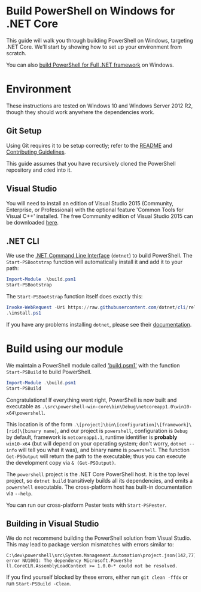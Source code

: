 Build PowerShell on Windows for .NET Core
=========================================

This guide will walk you through building PowerShell on Windows, targeting .NET Core. 
We'll start by showing how to set up your environment from scratch.

You can also [build PowerShell for Full .NET framework](windows-full.md) on Windows.

Environment
===========

These instructions are tested on Windows 10 and Windows Server 2012
R2, though they should work anywhere the dependencies work.

Git Setup
---------

Using Git requires it to be setup correctly; refer to the
[README](../../README.md) and
[Contributing Guidelines](../../.github/CONTRIBUTING.md).

This guide assumes that you have recursively cloned the PowerShell repository and `cd`ed into it.

Visual Studio
----------------

You will need to install an edition of Visual Studio 2015 (Community, Enterprise, or Professional) with the optional feature 'Common Tools for Visual C++' installed. 
The free Community edition of Visual Studio 2015 can be downloaded [here](https://www.visualstudio.com/visual-studio-community-vs/).

.NET CLI
--------

We use the [.NET Command Line Interface][dotnet-cli] (`dotnet`) to build PowerShell.
The `Start-PSBootstrap` function will automatically install it and add it to your path:

```powershell
Import-Module .\build.psm1
Start-PSBootstrap
```

The `Start-PSBootstrap` function itself does exactly this:

```powershell
Invoke-WebRequest -Uri https://raw.githubusercontent.com/dotnet/cli/rel/1.0.0/scripts/obtain/dotnet-install.ps1 -OutFile install.ps1
.\install.ps1
```

If you have any problems installing `dotnet`, please see their [documentation][cli-docs].

[dotnet-cli]: https://github.com/dotnet/cli#new-to-net-cli
[cli-docs]: https://dotnet.github.io/getting-started/

Build using our module
======================

We maintain a PowerShell module called ['build.psm1'](../../build.psm1) with the function `Start-PSBuild` to build PowerShell.

```powershell
Import-Module .\build.psm1
Start-PSBuild
```

Congratulations! If everything went right, PowerShell is now built and executable as `.\src\powershell-win-core\bin\Debug\netcoreapp1.0\win10-x64\powershell`.

This location is of the form `.\[project]\bin\[configuration]\[framework]\[rid]\[binary name]`, 
and our project is `powershell`, configuration is `Debug` by default, 
framework is `netcoreapp1.1`, runtime identifier is **probably** `win10-x64` 
(but will depend on your operating system; 
don't worry, `dotnet --info` will tell you what it was), and binary name is `powershell`. 
The function `Get-PSOutput` will return the path to the executable; 
thus you can execute the development copy via `& (Get-PSOutput)`.

The `powershell` project is the .NET Core PowerShell host. 
It is the top level project, so `dotnet build` transitively builds all its dependencies, 
and emits a `powershell` executable. 
The cross-platform host has built-in documentation via `--help`.

You can run our cross-platform Pester tests with `Start-PSPester`.

Building in Visual Studio
-----------------------------

We do not recommend building the PowerShell solution from Visual Studio. 
This may lead to package version mismatches with errors similar to:
```
C:\dev\powershell\src\System.Management.Automation\project.json(142,77): error NU1001: The dependency Microsoft.PowerShe
ll.CoreCLR.AssemblyLoadContext >= 1.0.0-* could not be resolved.
```
If you find yourself blocked by these errors, either run `git clean -ffdx` or run `Start-PSBuild -Clean`.
